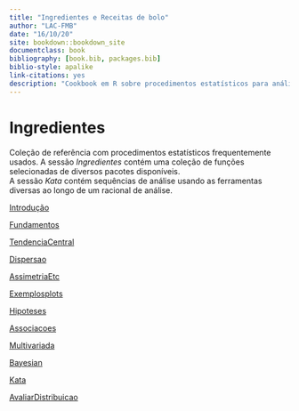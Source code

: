 ```yaml
---
title: "Ingredientes e Receitas de bolo"  
author: "LAC-FMB"
date: "16/10/20"
site: bookdown::bookdown_site
documentclass: book
bibliography: [book.bib, packages.bib]
biblio-style: apalike
link-citations: yes
description: "Cookbook em R sobre procedimentos estatísticos para análise quantitativa de dados para saúde baseada em evidências"
---
```


# Ingredientes

Coleção de referência com procedimentos estatísticos frequentemente usados.
A sessão *Ingredientes* contém uma coleção de funções selecionadas de diversos pacotes disponíveis.  
A sessão *Kata* contém sequências de análise usando as ferramentas diversas ao longo de um racional de análise.  

[Introdução](./010-intro.md)

[Fundamentos](011-fundamentos.md)

[TendenciaCentral](012-tendenciaCentral.md)

[Dispersao](013-dispersao.md)

[AssimetriaEtc](014-assimetriaEtc.md)

[Exemplosplots](015-exemplosplots.md)

[Hipoteses](020-hipoteses.md)

[Associacoes](030-associacoes.md)

[Multivariada](040-multivariada.md)

[Bayesian](050-bayesian.md)

[Kata](0600-kata.md)

[AvaliarDistribuicao](0601-avaliarDistribuicao.md)
